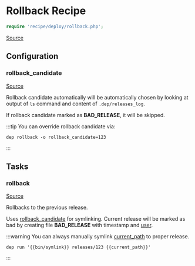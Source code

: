 <!-- DO NOT EDIT THIS FILE! -->
<!-- Instead edit recipe/deploy/rollback.php -->
<!-- Then run bin/docgen -->

# Rollback Recipe

```php
require 'recipe/deploy/rollback.php';
```

[Source](/recipe/deploy/rollback.php)


## Configuration
### rollback_candidate
[Source](https://github.com/deployphp/deployer/blob/master/recipe/deploy/rollback.php#L19)

Rollback candidate automatically will be automatically chosen by
looking at output of `ls` command and content of `.dep/releases_log`.

If rollback candidate marked as **BAD_RELEASE**, it will be skipped.

:::tip
You can override rollback candidate via:
```
dep rollback -o rollback_candidate=123
```
:::




## Tasks

### rollback
[Source](https://github.com/deployphp/deployer/blob/master/recipe/deploy/rollback.php#L62)

Rollbacks to the previous release.

Uses [rollback_candidate](/docs/recipe/deploy/rollback.md#rollback_candidate) for symlinking. Current release will be marked as
bad by creating file **BAD_RELEASE** with timestamp and [user](/docs/recipe/common.md#user).

:::warning
You can always manually symlink [current_path](/docs/recipe/common.md#current_path) to proper release.
```
dep run '{{bin/symlink}} releases/123 {{current_path}}'
```
:::


